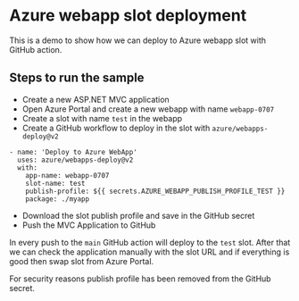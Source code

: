 # Azure webapp slot deployment

This is a demo to show how we can deploy to Azure webapp slot with
GitHub action.

## Steps to run the sample

- Create a new ASP.NET MVC application
- Open Azure Portal and create a new webapp with name `webapp-0707`
- Create a slot with name `test` in the webapp
- Create a GitHub workflow to deploy in the slot with `azure/webapps-deploy@v2`
```
- name: 'Deploy to Azure WebApp'
  uses: azure/webapps-deploy@v2
  with:
    app-name: webapp-0707
    slot-name: test
    publish-profile: ${{ secrets.AZURE_WEBAPP_PUBLISH_PROFILE_TEST }}
    package: ./myapp
```
- Download the slot publish profile and save in the GitHub secret
- Push the MVC Application to GitHub

In every push to the `main` GitHub action will deploy to the `test` slot. After that
we can check the application manually with the slot URL and if everything is good then 
swap slot from Azure Portal.

For security reasons publish profile has been removed from the GitHub secret.